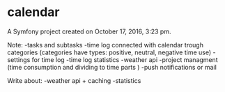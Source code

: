 calendar
========

A Symfony project created on October 17, 2016, 3:23 pm.

Note:
 -tasks and subtasks
-time log connected with calendar trough categories (categories have types: positive, neutral, negative time use)
-settings for time log 
-time log statistics
-weather api
-project managment (time consumption and dividing to time parts )
-push notifications or mail

Write about:
-weather api + caching
-statistics

